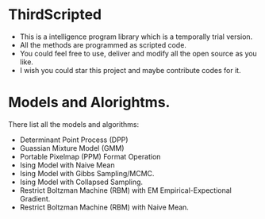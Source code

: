 # ThirdScripted
-   This is a intelligence program library which is a temporally trial version.
-   All the methods are programmed as scripted code.
-   You could feel free to use, deliver and modify all the open source as you like.
-   I wish you could star this project and maybe contribute codes for it.

# Models and Alorightms.
There list all the models and algorithms:
-   Determinant Point Process (DPP)
-   Guassian Mixture Model (GMM)
-   Portable Pixelmap (PPM) Format Operation
-   Ising Model with Naive Mean
-   Ising Model with Gibbs Sampling/MCMC.
-   Ising Model with Collapsed Sampling.
-   Restrict Boltzman Machine (RBM) with EM Empirical-Expectional Gradient.
-   Restrict Boltzman Machine (RBM) with Naive Mean.